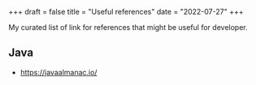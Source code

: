 +++
draft = false
title = "Useful references"
date = "2022-07-27"
+++

My curated list of link for references that might be useful for developer.

<!--more-->

## Java

- <https://javaalmanac.io/>

